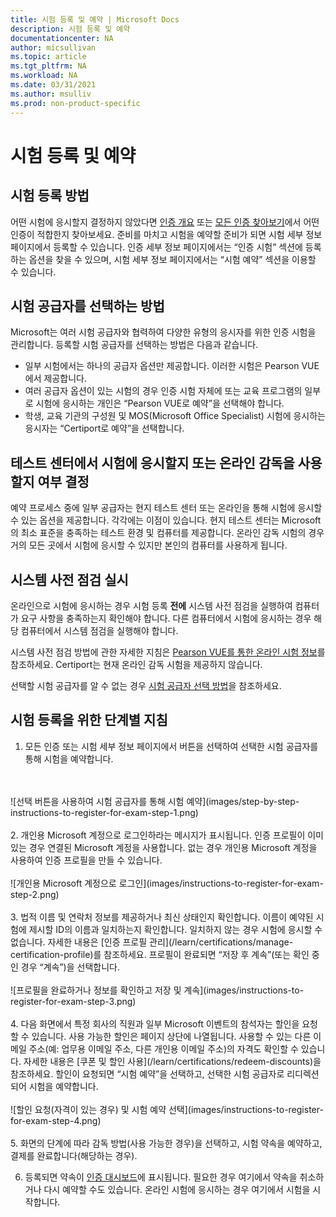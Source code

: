 ```yaml
---
title: 시험 등록 및 예약 | Microsoft Docs
description: 시험 등록 및 예약
documentationcenter: NA
author: micsullivan
ms.topic: article
ms.tgt_pltfrm: NA
ms.workload: NA
ms.date: 03/31/2021
ms.author: msulliv
ms.prod: non-product-specific
---
```

# <a name="register-and-schedule-an-exam"></a>시험 등록 및 예약

## <a name="how-to-register-for-an-exam"></a>시험 등록 방법

어떤 시험에 응시할지 결정하지 않았다면 [인증 개요](/learn/certifications/) 또는 [모든 인증 찾아보기](/learn/certifications/browse/)에서 어떤 인증이 적합한지 찾아보세요. 준비를 마치고 시험을 예약할 준비가 되면 시험 세부 정보 페이지에서 등록할 수 있습니다. 인증 세부 정보 페이지에서는 “인증 시험” 섹션에 등록하는 옵션을 찾을 수 있으며, 시험 세부 정보 페이지에서는 “시험 예약” 섹션을 이용할 수 있습니다.

## <a name="how-to-choose-an-exam-delivery-provider"></a><a name="how-to-choose-an-exam-delivery-provider"></a> 시험 공급자를 선택하는 방법

Microsoft는 여러 시험 공급자와 협력하여 다양한 유형의 응시자를 위한 인증 시험을 관리합니다. 등록할 시험 공급자를 선택하는 방법은 다음과 같습니다.

- 일부 시험에서는 하나의 공급자 옵션만 제공합니다. 이러한 시험은 Pearson VUE에서 제공합니다.
- 여러 공급자 옵션이 있는 시험의 경우 인증 시험 자체에 또는 교육 프로그램의 일부로 시험에 응시하는 개인은 “Pearson VUE로 예약”을 선택해야 합니다.
- 학생, 교육 기관의 구성원 및 MOS(Microsoft Office Specialist) 시험에 응시하는 응시자는 “Certiport로 예약”을 선택합니다.

## <a name="decide-whether-to-take-your-exam-at-a-test-center-or-use-online-proctoring"></a>테스트 센터에서 시험에 응시할지 또는 온라인 감독을 사용할지 여부 결정

예약 프로세스 중에 일부 공급자는 현지 테스트 센터 또는 온라인을 통해 시험에 응시할 수 있는 옵션을 제공합니다. 각각에는 이점이 있습니다. 현지 테스트 센터는 Microsoft의 최소 표준을 충족하는 테스트 환경 및 컴퓨터를 제공합니다. 온라인 감독 시험의 경우 거의 모든 곳에서 시험에 응시할 수 있지만 본인의 컴퓨터를 사용하게 됩니다.

## <a name="run-a-system-pre-check"></a>시스템 사전 점검 실시

온라인으로 시험에 응시하는 경우 시험 등록 **전에** 시스템 사전 점검을 실행하여 컴퓨터가 요구 사항을 충족하는지 확인해야 합니다. 다른 컴퓨터에서 시험에 응시하는 경우 해당 컴퓨터에서 시스템 점검을 실행해야 합니다.

시스템 사전 점검 방법에 관한 자세한 지침은 [Pearson VUE를 통한 온라인 시험 정보](/learn/certifications/online-exams)를 참조하세요. Certiport는 현재 온라인 감독 시험을 제공하지 않습니다.

선택할 시험 공급자를 알 수 없는 경우 [시험 공급자 선택 방법](#how-to-choose-an-exam-delivery-provider)을 참조하세요.

## <a name="step-by-step-instructions-to-register-for-an-exam"></a>시험 등록을 위한 단계별 지침

1. 모든 인증 또는 시험 세부 정보 페이지에서 버튼을 선택하여 선택한 시험 공급자를 통해 시험을 예약합니다.
<br/>
<br/>
![선택 버튼을 사용하여 시험 공급자를 통해 시험 예약](images/step-by-step-instructions-to-register-for-exam-step-1.png)
<br/>
<br/>
2. 개인용 Microsoft 계정으로 로그인하라는 메시지가 표시됩니다. 인증 프로필이 이미 있는 경우 연결된 Microsoft 계정을 사용합니다. 없는 경우 개인용 Microsoft 계정을 사용하여 인증 프로필을 만들 수 있습니다.
<br/>
<br/>
![개인용 Microsoft 계정으로 로그인](images/instructions-to-register-for-exam-step-2.png)
<br/>
<br/>
3. 법적 이름 및 연락처 정보를 제공하거나 최신 상태인지 확인합니다. 이름이 예약된 시험에 제시할 ID의 이름과 일치하는지 확인합니다. 일치하지 않는 경우 시험에 응시할 수 없습니다. 자세한 내용은 [인증 프로필 관리](/learn/certifications/manage-certification-profile)를 참조하세요. 프로필이 완료되면 “저장 후 계속”(또는 확인 중인 경우 “계속”)을 선택합니다.
<br/>
<br/>
![프로필을 완료하거나 정보를 확인하고 저장 및 계속](images/instructions-to-register-for-exam-step-3.png)
<br/>
<br/>
4. 다음 화면에서 특정 회사의 직원과 일부 Microsoft 이벤트의 참석자는 할인을 요청할 수 있습니다. 사용 가능한 할인은 페이지 상단에 나열됩니다. 사용할 수 있는 다른 이메일 주소(예: 업무용 이메일 주소, 다른 개인용 이메일 주소)의 자격도 확인할 수 있습니다. 자세한 내용은 [쿠폰 및 할인 사용](/learn/certifications/redeem-discounts)을 참조하세요. 할인이 요청되면 “시험 예약”을 선택하고, 선택한 시험 공급자로 리디렉션되어 시험을 예약합니다.
<br/>
<br/>
![할인 요청(자격이 있는 경우) 및 시험 예약 선택](images/instructions-to-register-for-exam-step-4.png)
<br/>
<br/>
5. 화면의 단계에 따라 감독 방법(사용 가능한 경우)을 선택하고, 시험 약속을 예약하고, 결제를 완료합니다(해당하는 경우).

6. 등록되면 약속이 [인증 대시보드](https://aka.ms/certdashboard)에 표시됩니다. 필요한 경우 여기에서 약속을 취소하거나 다시 예약할 수도 있습니다. 온라인 시험에 응시하는 경우 여기에서 시험을 시작합니다.

